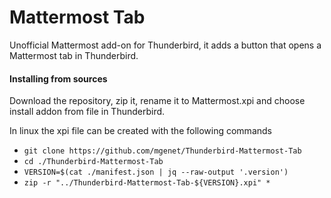 # Mattermost Tab
Unofficial Mattermost add-on for Thunderbird, it adds a button that opens a Mattermost tab in Thunderbird.

#### Installing from sources
Download the repository, zip it, rename it to Mattermost.xpi and choose install addon from file in Thunderbird.

In linux the xpi file can be created with the following commands
* `git clone https://github.com/mgenet/Thunderbird-Mattermost-Tab`
* `cd ./Thunderbird-Mattermost-Tab`
* `VERSION=$(cat ./manifest.json | jq --raw-output '.version')`
* `zip -r "../Thunderbird-Mattermost-Tab-${VERSION}.xpi" *`
